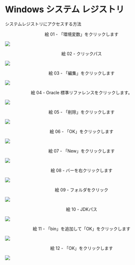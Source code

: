 # Windows システム レジストリ

システムレジストリにアクセスする方法

<div align="center">
絵 01 - 「環境変数」をクリックします
</div>

![](Imagens/Windows-Java-Home-Modo1-Img01.png)

<div align="center">
絵 02 - クリックパス
</div>

![](Imagens/Windows-Java-Home-Modo1-Img02.png)

<div align="center">
絵 03 - 「編集」をクリックします
</div>

![](Imagens/Windows-Java-Home-Modo1-Img03.png)

<div align="center">
絵 04 - Oracle 標準リファレンスをクリックします。
</div>

![](Imagens/Windows-Java-Home-Modo1-Img04.png)

<div align="center">
絵 05 - 「削除」をクリックします
</div>

![](Imagens/Windows-Java-Home-Modo1-Img05.png)

<div align="center">
絵 06 - 「OK」をクリックします
</div>

![](Imagens/Windows-Java-Home-Modo1-Img06.png)

<div align="center">
絵 07 - 「New」をクリックします
</div>

![](Imagens/Windows-Java-Home-Modo1-Img07.png)

<div align="center">
絵 08 - バーを右クリックします
</div>

![](Imagens/Windows-Java-Home-Modo1-Img08.png)

<div align="center">
絵 09 - フォルダをクリック
</div>

![](Imagens/Windows-Java-Home-Modo1-Img09.png)

<div align="center">
絵 10 - JDKパス
</div>

![](Imagens/Windows-Java-Home-Modo1-Img10.png)

<div align="center">
絵 11 - 「bin」を追加して「OK」をクリックします
</div>

![](Imagens/Windows-Java-Home-Modo1-Img11.png)

<div align="center">
絵 12 - 「OK」をクリックします
</div>

![](Imagens/Windows-Java-Home-Modo1-Img12.png)
